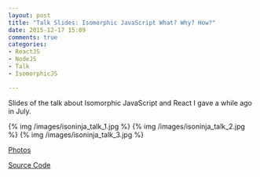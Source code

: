 ```yaml
---
layout: post
title: "Talk Slides: Isomorphic JavaScript What? Why? How?"
date: 2015-12-17 15:09
comments: true
categories: 
- ReactJS
- NodeJS
- Talk
- IsomorphicJS

---
```


<script async class="speakerdeck-embed" data-id="9b21278e27b745d5a01c57c7372ff215" data-ratio="1.33333333333333" src="//speakerdeck.com/assets/embed.js"></script>

<!-- more -->

Slides of the talk about Isomorphic JavaScript and React I gave a while ago in July.


{% img /images/isoninja_talk_1.jpg %}
{% img /images/isoninja_talk_2.jpg %}
{% img /images/isoninja_talk_3.jpg %}

[Photos](https://www.evernote.com/shard/s243/sh/08e0c2d5-5beb-4858-af82-917991bff3ea/b185c6c291ee6273)


[Source Code]('https://github.com/DanialK/nodejs-ninjas-isomorphic-talk-codes')


